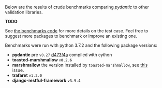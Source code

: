 Below are the results of crude benchmarks comparing *pydantic* to other validation libraries.

**TODO**

See [the benchmarks code](https://github.com/samuelcolvin/pydantic/tree/master/benchmarks)
for more details on the test case. Feel free to suggest more packages to benchmark or improve an existing one.

Benchmarks were run with python 3.7.2 and the following package versions:

* **pydantic** pre `v0.27`
  [d473f4a](https://github.com/samuelcolvin/pydantic/commit/d473f4abc9d040c8c90e102017aacfc078f0f37d) compiled with
  cython
* **toasted-marshmallow** `v0.2.6`
* **marshmallow** the version installed by `toasted-marshmallow`, see
  [this](https://github.com/lyft/toasted-marshmallow/issues/9) issue.
* **trafaret** `v1.2.0`
* **django-restful-framework** `v3.9.4`
